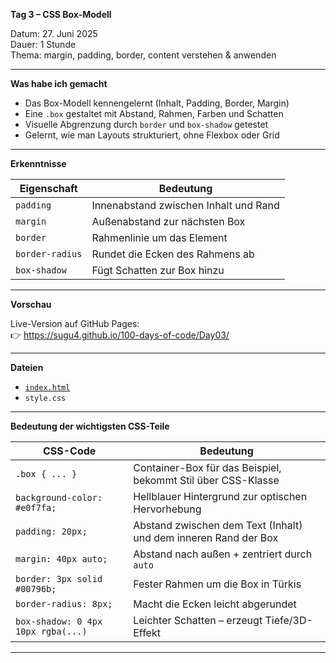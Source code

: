 **Tag 3 – CSS Box-Modell**

Datum: 27. Juni 2025  
Dauer: 1 Stunde  
Thema: margin, padding, border, content verstehen & anwenden

---

**Was habe ich gemacht**

- Das Box-Modell kennengelernt (Inhalt, Padding, Border, Margin)
- Eine `.box` gestaltet mit Abstand, Rahmen, Farben und Schatten
- Visuelle Abgrenzung durch `border` und `box-shadow` getestet
- Gelernt, wie man Layouts strukturiert, ohne Flexbox oder Grid

---

**Erkenntnisse**

| Eigenschaft     | Bedeutung                               |
|----------------|------------------------------------------|
| `padding`       | Innenabstand zwischen Inhalt und Rand   |
| `margin`        | Außenabstand zur nächsten Box           |
| `border`        | Rahmenlinie um das Element              |
| `border-radius` | Rundet die Ecken des Rahmens ab         |
| `box-shadow`    | Fügt Schatten zur Box hinzu             |

---

**Vorschau**

Live-Version auf GitHub Pages:  
👉 https://sugu4.github.io/100-days-of-code/Day03/

---

**Dateien**

- [`index.html`](https://sugu4.github.io/100-days-of-code/Day03)
- `style.css`

---

**Bedeutung der wichtigsten CSS-Teile**

| CSS-Code                             | Bedeutung                                                           |
|--------------------------------------|----------------------------------------------------------------------|
| `.box { ... }`                       | Container-Box für das Beispiel, bekommt Stil über CSS-Klasse        |
| `background-color: #e0f7fa;`         | Hellblauer Hintergrund zur optischen Hervorhebung                   |
| `padding: 20px;`                     | Abstand zwischen dem Text (Inhalt) und dem inneren Rand der Box     |
| `margin: 40px auto;`                | Abstand nach außen + zentriert durch `auto`                         |
| `border: 3px solid #00796b;`         | Fester Rahmen um die Box in Türkis                                  |
| `border-radius: 8px;`                | Macht die Ecken leicht abgerundet                                   |
| `box-shadow: 0 4px 10px rgba(...)`   | Leichter Schatten – erzeugt Tiefe/3D-Effekt                         |

---
